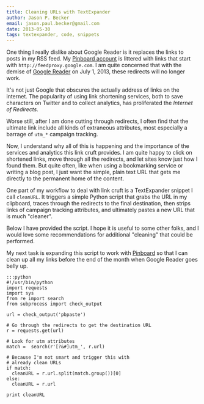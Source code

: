```yaml
---
title: Cleaning URLs with TextExpander
author: Jason P. Becker
email: jason.paul.becker@gmail.com
date: 2013-05-30
tags: textexpander, code, snippets
---
```


One thing I really dislike about Google Reader is it replaces the links to posts in my RSS feed. My [Pinboard account][] is littered with links that start with `http://feedproxy.google.com`. I am quite concerned that with the demise of [Google Reader][] on July 1, 2013, these redirects will no longer work.

It's not just Google that obscures the actually address of links on the internet. The popularity of using link shortening services, both to save characters on Twitter and to collect analytics, has proliferated the *Internet of Redirects*.

Worse still, after I am done cutting through redirects, I often find that the ultimate link include all kinds of extraneous attributes, most especially a barrage of `utm_*` campaign tracking.

Now, I understand why all of this is happening and the importance of the services and analytics this link cruft provides. I am quite happy to click on shortened links, move through all the redirects, and let sites know just how I found them. But quite often, like when using a bookmarking service or writing a blog post, I just want the simple, plain text URL that gets me directly to the permanent home of the content.

One part of my workflow to deal with link cruft is a TextExpander snippet I call `cleanURL`. It triggers a simple Python script that grabs the URL in my clipboard, traces through the redirects to the final destination, then strips links of campaign tracking attributes, and ultimately pastes a new URL that is much "cleaner".

Below I have provided the script. I hope it is useful to some other folks, and I would love some recommendations for additional "cleaning" that could be performed.

My next task is expanding this script to work with [Pinboard][] so that I can clean up all my links before the end of the month when Google Reader goes belly up.

    :::python
    #!/usr/bin/python
    import requests
    import sys
    from re import search
    from subprocess import check_output
    
    url = check_output('pbpaste')
    
    # Go through the redirects to get the destination URL
    r = requests.get(url)
    
    # Look for utm attributes
    match =  search(r'[?&#]utm_', r.url)
    
    # Because I'm not smart and trigger this with
    # already clean URLs
    if match:
      cleanURL = r.url.split(match.group())[0]
    else:
      cleanURL = r.url
    
    print cleanURL


[Google Reader]: http://googlereader.blogspot.com/2013/03/powering-down-google-reader.html
[Pinboard account]: http://pinboard.in/u:jasonpbecker
[Pinboard]: http://pinboard.in